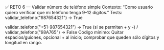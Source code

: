 ✅ RETO 6 — Validar número de teléfono simple
 Contexto: “Como usuario quiero verificar que mi teléfono tenga 9–12 dígitos.”
 Tests:
validar_telefono("987654321") → True


validar_telefono("+51-987654321") → True (si se permiten + y -) / validar_telefono("98A765") → False
 Código mínimo: Quitar espacios/guiones, opcional + al inicio; comprobar que queden sólo dígitos y longitud en rango.
